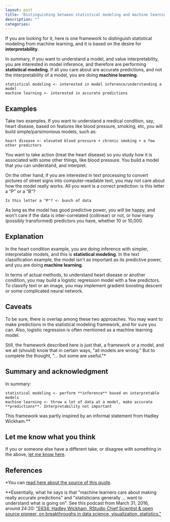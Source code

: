 ```yaml
---
layout: post
title: 'Distinguishing between statistical modeling and machine learning'
description: ""
categories: 
---
```


If you are looking for it, here is one framework to distinguish statistical
modeling from machine learning, and it is based on the desire for **interpretability**.

In summary, if you want to understand a model, and value interpretability, you
are interested in model inference, and therefore are performing **statistical
modeling**. If all you care about are accurate predictions, and not the
interpretability of a model, you are doing **machine learning**.

	statistical modeling <- interested in model inference/understanding a model
	machine learning <- interested in accurate predictions

## Examples

Take two examples. If you want to understand a medical condition, say, heart
disease, based on features like blood pressure, smoking, etc, you will build
simple/parsimonious models, such as:

	heart disease <- elevated blood pressure + chronic smoking + a few other predictors
	
You want to take action (treat the heart disease) so you study how it is
associated with some other things, like blood pressure. You build a model that
you can understand, and interpret.

On the other hand, if you are interested in text processing to convert pictures
of street signs into computer-readable text, you may not care about how the
model really works. All you want is a correct prediction: is this letter a “P”
or a “B”? 

	Is this letter a "P"? <- bunch of data

As long as the model has good predictive power, you will be happy, and won't
care if the data is inter-correlated (collinear) or not, or how many (possibly
transformed) predictors you have, whether 10 or 10,000.

## Explanation

In the heart condition example, you are doing inference with simpler, interpretable
models, and this is **statistical modeling**. In the text classification
example, the model isn't as important as its predictive power, and you are
doing **machine learning**.

In terms of actual methods, to understand heart disease or another condition,
you may build a logistic regression model with a few predictors. To classify
text or an image, you may implement gradient boosting descent or some
complicated neural network.

## Caveats

To be sure, there is overlap among these two approaches. You may want to make
predictions in the statistical modeling framework, and for sure you can. Also,
logistic regression is often mentioned as a machine learning model.

Still, the framework described here is just that, a framework or a model, and
we all (should) know that in certain ways, "all models are wrong." But to
complete the thought, "... but some are useful."*

## Summary and acknowledgment

In summary:

	statistical modeling <- perform **inference** based on interpretable models
	machine learning <- throw a lot of data at a model, make accurate **predictions**. Interpretability not important

This framework was partly inspired by an informal statement from Hadley Wickham.**


## Let me know what you think

If you or someone else have a different take, or
disagree with something in the above,
[let me know here](http://twitter.com/pavopax).


## References

*You can [read here about the source of this quote](https://en.wikipedia.org/wiki/All_models_are_wrong).

**Essentially, what he says is that "machine learners care about making really
accurate predictions" and "statisticians generally ... want to understand what
is going on". See this podcast from March 31, 2016, around 24:20:
["E634: Hadley Wickham, RStudio Chief Scientist & open source pioneer, on breakthroughs in data science, visualization, statistics."](https://itunes.apple.com/us/podcast/e634-hadley-wickham-rstudio/id315114957?i=1000365906688&mt=2)

